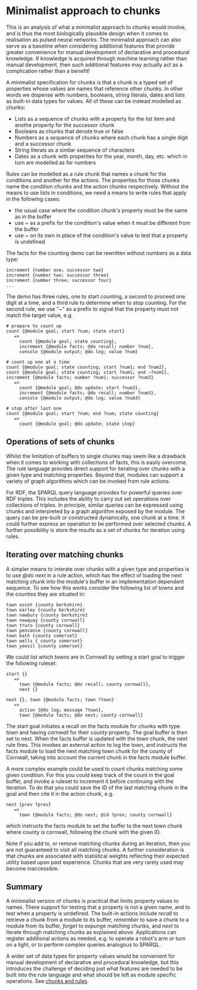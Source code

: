 # Minimalist approach to chunks

This is an analysis of what a minimalist approach to chunks would involve, and is thus the most biologically plausible design when it comes to realisation as pulsed neural networks. The minimalist approach can also serve as a baseline when considering additional features that provide greater convenience for manual development of declarative and procedural knowledge. If knowledge is acquired through machine learning rather than manual development, then such additional features may actually act as a complication rather than a benefit!

A minimalist specification for chunks is that a chunk is a typed set of properties whose values are names that reference other chunks.  In other words we dispense with numbers, booleans, string literals, dates and lists as built-in data types for values.  All of these can be instead modelled as chunks:

* Lists as a sequence of chunks with a property for the list item and anothe property for the successor chunk
* Booleans as chunks that denote true or false
* Numbers as a sequence of chunks where each chunk has a single digit and a successor chunk
* String literals as a similar sequence of characters
* Dates as a chunk with properties for the year, month, day, etc. which in turn are modelled as for numbers

Rules can be modelled as a rule chunk that names a chunk for the conditions and another for the actions. The properties for those chunks name the condition chunks and the action chunks respectively. Without the means to use lists in conditions, we need a means to write rules that apply in the following cases:

* the usual case where the condition chunk's property must be the same as in the buffer
* use ~ as a prefix for the condition's value when it must be different from the buffer
* use ~ on its own in place of the condition's value to test that a property is undefined

The facts for the counting demo can be rewritten without numbers as a data type:

```
increment {number one; successor two}
increment {number two; successor three}
increment {number three; successor four}
...
```

The demo has three rules, one to start counting, a second to proceed one digit at a time, and a third rule to determine when to stop counting. For the second rule, we use "~" as a prefix to signal that the property must not match the target value, e.g.

```
# prepare to count up
count {@module goal; start ?num; state start}
   =>
     count {@module goal; state counting},
     increment {@module facts; @do recall; number ?num},
     console {@module output; @do log; value ?num}

# count up one at a time
count {@module goal; state counting; start ?num1; end ?num2},
count {@module goal; state counting; start ?num1; end ~?num1},
increment {@module facts; number ?num1; successor ?num3}
   =>
     count {@module goal; @do update; start ?num3},
     increment {@module facts; @do recall; number ?num3},
     console {@module output; @do log; value ?num3}

# stop after last one
count {@module goal; start ?num; end ?num; state counting}
   =>
     count {@module goal; @do update; state stop}
```
## Operations of sets of chunks

Whilst the limitation of buffers to single chunks may seem like a drawback when it comes to working with collections of facts, this is easily overcome. The rule language provides direct support for iterating over chunks with a given type and matching properties. Beyond that, modules can support a variety of graph algorithms which can be invoked from rule actions.

For RDF, the SPARQL query language provides for powerful queries over RDF triples. This includes the ability to carry out set operations over collections of triples. In principle, similar queries can be expressed using chunks and interpreted by a graph algorithm exposed by the module. The query can be pre-built or constructed dynamically, one chunk at a time. It could further express an operation to be performed over selected chunks. A further possibility is store the results as a set of chunks for iteration using rules.

## Iterating over matching chunks

A simpler means to interate over chunks with a given type and properties is to use *@do next* in a rule action, which has the effect of loading the next matching chunk into the module's buffer in an implementation dependent sequence. To see how this works consider the following list of towns and the counties they are situated in:

```
town ascot {county berkshire}
town earley {county berkshire}
town newbury {county berkshire}
town newquay {county cornwall}
town truro {county cornwall}
town penzance {county cornwall}
town bath {county somerset}
town wells { county somerset}
town yeovil {county somerset}
```

We could list which towns are in Cornwall by setting a start goal to trigger the following ruleset:

```
start {}
   => 
     town {@module facts; @do recall; county cornwall},
     next {}
     
next {}, town {@module facts; town ?town} 
   => 
     action {@do log; message ?town},
     town {@module facts; @do next; county cornwall}
```
The start goal initiates a recall on the facts module for chunks with type *town* and having *cornwall* for their *county* property. The goal buffer is then set to next.  When the facts buffer is updated with the town chunk, the next rule fires. This invokes an external action to log the town, and instructs the facts module to load the next matching town chunk for the county of Cornwall, taking into account the current chunk in the facts module buffer.

A more complex example could be used to count chunks matching some given condition. For this you could keep track of the count in the goal buffer, and invoke a ruleset to increment it before continuing with the iteration. To do that you could save the ID of the last matching chunk in the goal and then cite it in the action chunk, e.g.

```
next {prev ?prev}
   =>
     town {@module facts; @do next; @id ?prev; county cornwall}
```
which instructs the facts module to set the buffer to the next town chunk where county is cornwall, following the chunk with the given ID.

Note if you add to, or remove matching chunks during an iteration, then you are not guaranteed to visit all matching chunks.  A further consideration is that chunks are associated with statistical weights reflecting their expected utility based upon past experience. Chunks that are very rarely used may become inaccessible.

## Summary

A minimalist version of chunks is practical that limits property values to names. There support for testing that a property is not a given name, and to test when a property is undefined. The built-in actions include *recall* to retrieve a chunk from a module to its buffer, *remember* to save a chunk to a module from its buffer, *forget* to expunge matching chunks, and *next* to iterate through matching chunks as explained above.  Applications can register additional actions as needed, e.g. to operate a robot's arm or turn on a light, or to perform complex queries analogous to SPARQL.

A wider set of data types for property values would be convenient for manual development of declarative and procedural knowledge, but this introduces the challenge of deciding just what features are needed to be built into the rule language and what should be left as module specific operations. See [chunks and rules](chunks-and-rules.md).
